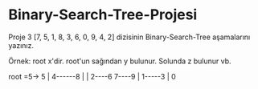 # Binary-Search-Tree-Projesi


Proje 3
[7, 5, 1, 8, 3, 6, 0, 9, 4, 2] dizisinin Binary-Search-Tree aşamalarını yazınız.

Örnek: root x'dir. root'un sağından y bulunur. Solunda z bulunur vb.


root =5-> 		     5
          		     |
        		   4------8
        		   |      |
     		    2----6  7----9
      		  |
        1-----3
        |
   	    0
